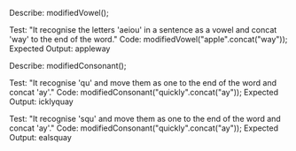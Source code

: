 Describe: modifiedVowel();

Test: "It recognise the letters 'aeiou' in a sentence as a vowel and concat 'way' to the end of the word."
Code: modifiedVowel("apple".concat("way"));
Expected Output: appleway



Describe: modifiedConsonant();


<!-- test one -->
Test: "It recognise 'qu' and move them as one to the end of the word and concat 'ay'."
Code: modifiedConsonant("quickly".concat("ay"));
Expected Output: icklyquay

<!-- test two-->
Test: "It recognise 'squ' and move them as one to the end of the word and concat 'ay'."
Code: modifiedConsonant("quickly".concat("ay"));
Expected Output: ealsquay


